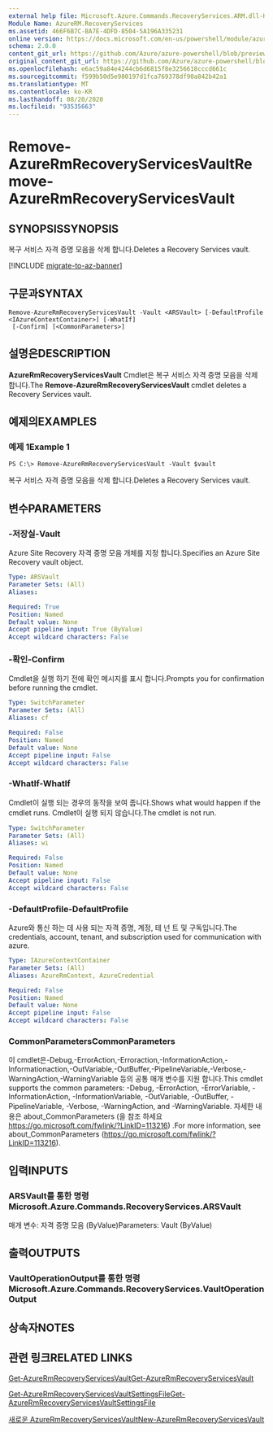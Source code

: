 ```yaml
---
external help file: Microsoft.Azure.Commands.RecoveryServices.ARM.dll-Help.xml
Module Name: AzureRM.RecoveryServices
ms.assetid: 466F6B7C-BA7E-4DFD-8504-5A196A335231
online version: https://docs.microsoft.com/en-us/powershell/module/azurerm.recoveryservices/remove-azurermrecoveryservicesvault
schema: 2.0.0
content_git_url: https://github.com/Azure/azure-powershell/blob/preview/src/ResourceManager/RecoveryServices/Commands.RecoveryServices/help/Remove-AzureRmRecoveryServicesVault.md
original_content_git_url: https://github.com/Azure/azure-powershell/blob/preview/src/ResourceManager/RecoveryServices/Commands.RecoveryServices/help/Remove-AzureRmRecoveryServicesVault.md
ms.openlocfilehash: e6ac59a84e4244cb6d6815f8e3256618cccd661c
ms.sourcegitcommit: f599b50d5e980197d1fca769378df90a842b42a1
ms.translationtype: MT
ms.contentlocale: ko-KR
ms.lasthandoff: 08/20/2020
ms.locfileid: "93535663"
---
```

# <span data-ttu-id="bea95-101">Remove-AzureRmRecoveryServicesVault</span><span class="sxs-lookup"><span data-stu-id="bea95-101">Remove-AzureRmRecoveryServicesVault</span></span>

## <span data-ttu-id="bea95-102">SYNOPSIS</span><span class="sxs-lookup"><span data-stu-id="bea95-102">SYNOPSIS</span></span>
<span data-ttu-id="bea95-103">복구 서비스 자격 증명 모음을 삭제 합니다.</span><span class="sxs-lookup"><span data-stu-id="bea95-103">Deletes a Recovery Services vault.</span></span>

[!INCLUDE [migrate-to-az-banner](../../includes/migrate-to-az-banner.md)]

## <span data-ttu-id="bea95-104">구문과</span><span class="sxs-lookup"><span data-stu-id="bea95-104">SYNTAX</span></span>

```
Remove-AzureRmRecoveryServicesVault -Vault <ARSVault> [-DefaultProfile <IAzureContextContainer>] [-WhatIf]
 [-Confirm] [<CommonParameters>]
```

## <span data-ttu-id="bea95-105">설명은</span><span class="sxs-lookup"><span data-stu-id="bea95-105">DESCRIPTION</span></span>
<span data-ttu-id="bea95-106">**AzureRmRecoveryServicesVault** Cmdlet은 복구 서비스 자격 증명 모음을 삭제 합니다.</span><span class="sxs-lookup"><span data-stu-id="bea95-106">The **Remove-AzureRmRecoveryServicesVault** cmdlet deletes a Recovery Services vault.</span></span>

## <span data-ttu-id="bea95-107">예제의</span><span class="sxs-lookup"><span data-stu-id="bea95-107">EXAMPLES</span></span>

### <span data-ttu-id="bea95-108">예제 1</span><span class="sxs-lookup"><span data-stu-id="bea95-108">Example 1</span></span>
```
PS C:\> Remove-AzureRmRecoveryServicesVault -Vault $vault
```

<span data-ttu-id="bea95-109">복구 서비스 자격 증명 모음을 삭제 합니다.</span><span class="sxs-lookup"><span data-stu-id="bea95-109">Deletes a Recovery Services vault.</span></span>

## <span data-ttu-id="bea95-110">변수</span><span class="sxs-lookup"><span data-stu-id="bea95-110">PARAMETERS</span></span>

### <span data-ttu-id="bea95-111">-저장실</span><span class="sxs-lookup"><span data-stu-id="bea95-111">-Vault</span></span>
<span data-ttu-id="bea95-112">Azure Site Recovery 자격 증명 모음 개체를 지정 합니다.</span><span class="sxs-lookup"><span data-stu-id="bea95-112">Specifies an Azure Site Recovery vault object.</span></span>

```yaml
Type: ARSVault
Parameter Sets: (All)
Aliases:

Required: True
Position: Named
Default value: None
Accept pipeline input: True (ByValue)
Accept wildcard characters: False
```

### <span data-ttu-id="bea95-113">-확인</span><span class="sxs-lookup"><span data-stu-id="bea95-113">-Confirm</span></span>
<span data-ttu-id="bea95-114">Cmdlet을 실행 하기 전에 확인 메시지를 표시 합니다.</span><span class="sxs-lookup"><span data-stu-id="bea95-114">Prompts you for confirmation before running the cmdlet.</span></span>

```yaml
Type: SwitchParameter
Parameter Sets: (All)
Aliases: cf

Required: False
Position: Named
Default value: None
Accept pipeline input: False
Accept wildcard characters: False
```

### <span data-ttu-id="bea95-115">-WhatIf</span><span class="sxs-lookup"><span data-stu-id="bea95-115">-WhatIf</span></span>
<span data-ttu-id="bea95-116">Cmdlet이 실행 되는 경우의 동작을 보여 줍니다.</span><span class="sxs-lookup"><span data-stu-id="bea95-116">Shows what would happen if the cmdlet runs.</span></span> <span data-ttu-id="bea95-117">Cmdlet이 실행 되지 않습니다.</span><span class="sxs-lookup"><span data-stu-id="bea95-117">The cmdlet is not run.</span></span>

```yaml
Type: SwitchParameter
Parameter Sets: (All)
Aliases: wi

Required: False
Position: Named
Default value: None
Accept pipeline input: False
Accept wildcard characters: False
```

### <span data-ttu-id="bea95-118">-DefaultProfile</span><span class="sxs-lookup"><span data-stu-id="bea95-118">-DefaultProfile</span></span>
<span data-ttu-id="bea95-119">Azure와 통신 하는 데 사용 되는 자격 증명, 계정, 테 넌 트 및 구독입니다.</span><span class="sxs-lookup"><span data-stu-id="bea95-119">The credentials, account, tenant, and subscription used for communication with azure.</span></span>

```yaml
Type: IAzureContextContainer
Parameter Sets: (All)
Aliases: AzureRmContext, AzureCredential

Required: False
Position: Named
Default value: None
Accept pipeline input: False
Accept wildcard characters: False
```

### <span data-ttu-id="bea95-120">CommonParameters</span><span class="sxs-lookup"><span data-stu-id="bea95-120">CommonParameters</span></span>
<span data-ttu-id="bea95-121">이 cmdlet은-Debug,-ErrorAction,-Erroraction,-InformationAction,-Informationaction,-OutVariable,-OutBuffer,-PipelineVariable,-Verbose,-WarningAction,-WarningVariable 등의 공통 매개 변수를 지원 합니다.</span><span class="sxs-lookup"><span data-stu-id="bea95-121">This cmdlet supports the common parameters: -Debug, -ErrorAction, -ErrorVariable, -InformationAction, -InformationVariable, -OutVariable, -OutBuffer, -PipelineVariable, -Verbose, -WarningAction, and -WarningVariable.</span></span> <span data-ttu-id="bea95-122">자세한 내용은 about_CommonParameters (을 참조 하세요 https://go.microsoft.com/fwlink/?LinkID=113216) .</span><span class="sxs-lookup"><span data-stu-id="bea95-122">For more information, see about_CommonParameters (https://go.microsoft.com/fwlink/?LinkID=113216).</span></span>

## <span data-ttu-id="bea95-123">입력</span><span class="sxs-lookup"><span data-stu-id="bea95-123">INPUTS</span></span>

### <span data-ttu-id="bea95-124">ARSVault를 통한 명령</span><span class="sxs-lookup"><span data-stu-id="bea95-124">Microsoft.Azure.Commands.RecoveryServices.ARSVault</span></span>
<span data-ttu-id="bea95-125">매개 변수: 자격 증명 모음 (ByValue)</span><span class="sxs-lookup"><span data-stu-id="bea95-125">Parameters: Vault (ByValue)</span></span>

## <span data-ttu-id="bea95-126">출력</span><span class="sxs-lookup"><span data-stu-id="bea95-126">OUTPUTS</span></span>

### <span data-ttu-id="bea95-127">VaultOperationOutput를 통한 명령</span><span class="sxs-lookup"><span data-stu-id="bea95-127">Microsoft.Azure.Commands.RecoveryServices.VaultOperationOutput</span></span>

## <span data-ttu-id="bea95-128">상속자</span><span class="sxs-lookup"><span data-stu-id="bea95-128">NOTES</span></span>

## <span data-ttu-id="bea95-129">관련 링크</span><span class="sxs-lookup"><span data-stu-id="bea95-129">RELATED LINKS</span></span>

[<span data-ttu-id="bea95-130">Get-AzureRmRecoveryServicesVault</span><span class="sxs-lookup"><span data-stu-id="bea95-130">Get-AzureRmRecoveryServicesVault</span></span>](./Get-AzureRmRecoveryServicesVault.md)

[<span data-ttu-id="bea95-131">Get-AzureRmRecoveryServicesVaultSettingsFile</span><span class="sxs-lookup"><span data-stu-id="bea95-131">Get-AzureRmRecoveryServicesVaultSettingsFile</span></span>](./Get-AzureRmRecoveryServicesVaultSettingsFile.md)

[<span data-ttu-id="bea95-132">새로운 AzureRmRecoveryServicesVault</span><span class="sxs-lookup"><span data-stu-id="bea95-132">New-AzureRmRecoveryServicesVault</span></span>](./New-AzureRmRecoveryServicesVault.md)


